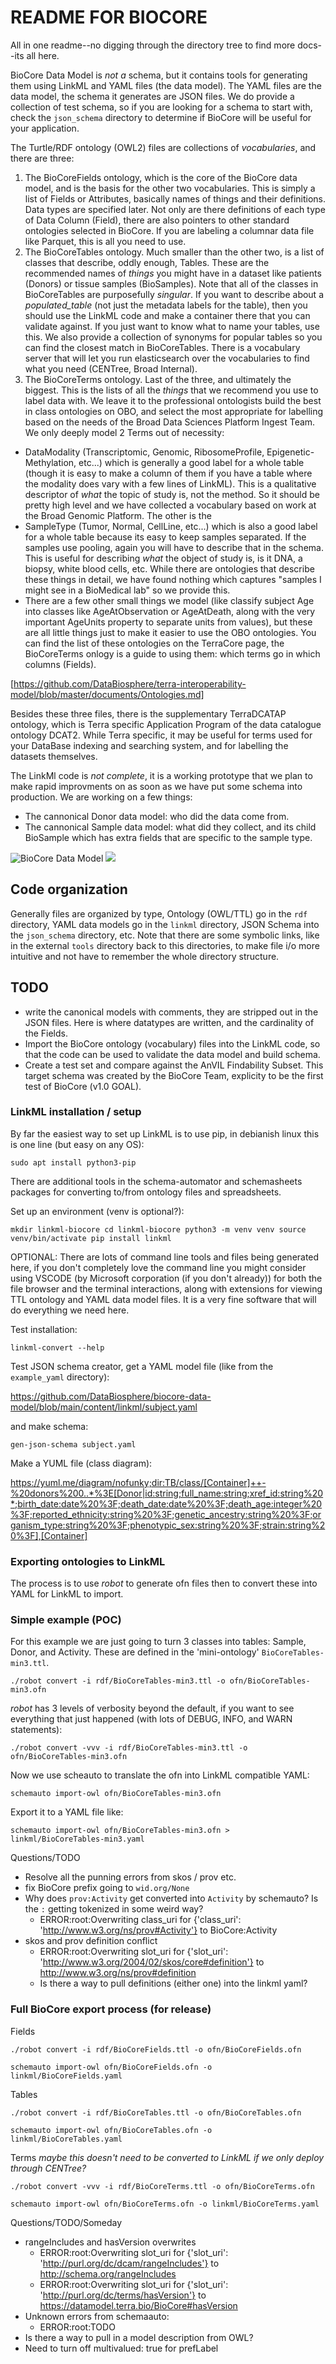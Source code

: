 # README FOR BIOCORE

All in one readme--no digging through the directory tree to find more docs--its all here.

BioCore Data Model is *not a* schema, but it contains tools for generating them using LinkML and YAML files (the data model). The YAML files are the data model, the schema it generates are JSON files. We do provide a collection of test schema, so if you are looking for a schema to start with, check the `json_schema` directory to determine if BioCore will be useful for your application.

The Turtle/RDF ontology (OWL2) files are collections of *vocabularies*, and there are three:

   1. The BioCoreFields ontology, which is the core of the BioCore data model, and is the basis for the other two vocabularies. This is simply a list of Fields or Attributes, basically names of things and their definitions. Data types are specified later. Not only are there definitions of each type of Data Column (Field), there are also pointers to other standard ontologies selected in BioCore. If you are labeling a columnar data file like Parquet, this is all you need to use.
   2. The BioCoreTables ontology. Much smaller than the other two, is a list of classes that describe, oddly enough, Tables. These are the recommended names of *things* you might have in a dataset like patients (Donors) or tissue samples (BioSamples). Note that all of the classes in BioCoreTables are purposefully *singular*. If you want to describe about a _populated_table_ (not just the metadata labels for the table), then you should use the LinkML code and make a container there that you can validate against. If you just want to know what to name your tables, use this. We also provide a collection of synonyms for popular tables so you can find the closest match in BioCoreTables. There is a vocabulary server that will let you run elasticsearch over the vocabularies to find what you need (CENTree, Broad Internal).
   3. The BioCoreTerms ontology. Last of the three, and ultimately the biggest. This is the lists of all the *things* that we recommend you use to label data with. We leave it to the professional ontologists build the best in class ontologies on OBO, and select the most appropriate for labelling based on the needs of the Broad Data Sciences Platform Ingest Team. We only deeply model 2 Terms out of necessity: 

   * DataModality (Transcriptomic, Genomic, RibosomeProfile, Epigenetic-Methylation, etc...) which is generally a good label for a whole table (though it is easy to make a column of them if you have a table where the modality does vary with a few lines of LinkML). This is a qualitative descriptor of *what* the topic of study is, not the method. So it should be pretty high level and we have collected a vocabulary based on work at the Broad Genomic Platform. The other is the 
   * SampleType (Tumor, Normal, CellLine, etc...) which is also a good label for a whole table because its easy to keep samples separated. If the samples use pooling, again you will have to describe that in the schema. This is useful for describing *what* the object of study is, is it DNA, a biopsy, white blood cells, etc. While there are ontologies that describe these things in detail, we have found nothing which captures "samples I might see in a BioMedical lab" so we provide this.
   * There are a few other small things we model (like classify subject Age into classes like AgeAtObservation or AgeAtDeath, along with the very important AgeUnits property to separate units from values), but these are all little things just to make it easier to use the OBO ontologies. 
You can find the list of these ontologies on the  TerraCore page, the BioCoreTerms onlogy is a guide to using them: which terms go in which columns (Fields).

[https://github.com/DataBiosphere/terra-interoperability-model/blob/master/documents/Ontologies.md]

Besides these three files, there is the supplementary TerraDCATAP ontology, which is Terra specific Application Program of the data catalogue ontology DCAT2. While Terra specific, it may be useful for terms used for your DataBase indexing and searching system, and for labelling the datasets themselves.

The LinkMl code is *not complete*, it is a working prototype that we plan to make rapid improvments on as soon as we have put some schema into production. We are working on a few things:
   * The cannonical Donor data model: who did the data come from.
   * The cannonical Sample data model: what did they collect, and its child BioSample which has extra fields that are specific to the sample type.

![BioCore Data Model](./svg/BioCore.svg)
<img src="./BioCore.svg">

## Code organization

Generally files are organized by type, Ontology (OWL/TTL) go in the `rdf` directory, YAML data models go in the `linkml` directory, JSON Schema into the `json_schema` directory, etc. Note that there are some symbolic links, like in the external `tools` directory back to this directories, to make file i/o more intuitive and not have to remember the whole directory structure.

## TODO

 * write the canonical models with comments, they are stripped out in the JSON files. Here is where datatypes are written, and the cardinality of the Fields.
 * Import the BioCore ontology (vocabulary) files into the LinkML code, so that the code can be used to validate the data model and build schema.
 * Create a test set and compare against the AnVIL Findability Subset. This target schema was created by the BioCore Team, explicity to be the first test of BioCore (v1.0 GOAL).

### LinkML installation / setup

By far the easiest way to set up LinkML is to use pip, in debianish linux this is one line (but easy on any OS):

`sudo apt install python3-pip`

There are additional tools in the schema-automator and schemasheets packages for converting to/from ontology files and spreadsheets.

Set up an environment (venv is optional?):

`mkdir linkml-biocore
cd linkml-biocore
python3 -m venv venv
source venv/bin/activate
pip install linkml`

OPTIONAL: There are lots of command line tools and files being generated here, if you don't completely love the command line you might consider using VSCODE (by Microsoft corporation (if you don't already)) for both the file browser and the terminal interactions, along with extensions for viewing TTL ontology and YAML data model files. It is a very fine software that will do everything we need here.

Test installation:

`linkml-convert --help`

Test JSON schema creator, get a YAML model file (like from the `example_yaml` directory):

https://github.com/DataBiosphere/biocore-data-model/blob/main/content/linkml/subject.yaml

and make schema:

`gen-json-schema subject.yaml`

Make a YUML file (class diagram):

https://yuml.me/diagram/nofunky;dir:TB/class/[Container]++-%20donors%200..*%3E[Donor|id:string;full_name:string;xref_id:string%20*;birth_date:date%20%3F;death_date:date%20%3F;death_age:integer%20%3F;reported_ethnicity:string%20%3F;genetic_ancestry:string%20%3F;organism_type:string%20%3F;phenotypic_sex:string%20%3F;strain:string%20%3F],[Container]

### Exporting ontologies to LinkML

The process is to use *robot* to generate ofn files then to convert these into YAML for LinkML to import.

### Simple example (POC)

For this example we are just going to turn 3 classes into tables: Sample, Donor, and Activity. These are defined in the 'mini-ontology' `BioCoreTables-min3.ttl`.

`./robot convert -i rdf/BioCoreTables-min3.ttl -o ofn/BioCoreTables-min3.ofn`

*robot* has 3 levels of verbosity beyond the default, if you want to see everything that just happened (with lots of DEBUG, INFO, and WARN statements):

`./robot convert -vvv -i rdf/BioCoreTables-min3.ttl -o ofn/BioCoreTables-min3.ofn`

Now we use scheauto to translate the ofn into LinkML compatible YAML:

`schemauto import-owl ofn/BioCoreTables-min3.ofn`

Export it to a YAML file like:

`schemauto import-owl ofn/BioCoreTables-min3.ofn > linkml/BioCoreTables-min3.yaml`

Questions/TODO

   * Resolve all the punning errors from skos / prov etc.
   * fix BioCore prefix going to `wid.org/None`
   * Why does `prov:Activity` get converted into `Activity` by schemauto? Is the `:` getting tokenized in some weird way?
      * ERROR:root:Overwriting class_uri for {'class_uri': 'http://www.w3.org/ns/prov#Activity'} to BioCore:Activity
   * skos and prov definition conflict
      * ERROR:root:Overwriting slot_uri for {'slot_uri': 'http://www.w3.org/2004/02/skos/core#definition'} to http://www.w3.org/ns/prov#definition
      * Is there a way to pull definitions (either one) into the linkml yaml?


### Full BioCore export process (for release)

Fields 

`./robot convert -i rdf/BioCoreFields.ttl -o ofn/BioCoreFields.ofn`

`schemauto import-owl ofn/BioCoreFields.ofn -o linkml/BioCoreFields.yaml`

Tables

`./robot convert -i rdf/BioCoreTables.ttl -o ofn/BioCoreTables.ofn`

`schemauto import-owl ofn/BioCoreTables.ofn -o linkml/BioCoreTables.yaml`

Terms *maybe this doesn't need to be converted to LinkML if we only deploy through CENTree?*

`./robot convert -vvv -i rdf/BioCoreTerms.ttl -o ofn/BioCoreTerms.ofn`

`schemauto import-owl ofn/BioCoreTerms.ofn -o linkml/BioCoreTerms.yaml`

Questions/TODO/Someday

   * rangeIncludes and hasVersion overwrites
      * ERROR:root:Overwriting slot_uri for {'slot_uri': 'http://purl.org/dc/dcam/rangeIncludes'} to http://schema.org/rangeIncludes
      * ERROR:root:Overwriting slot_uri for {'slot_uri': 'http://purl.org/dc/terms/hasVersion'} to https://datamodel.terra.bio/BioCore#hasVersion
   * Unknown errors from schemaauto:
      * ERROR:root:TODO
   * Is there a way to pull in a model description from OWL?
   * Need to turn off     multivalued: true for prefLabel